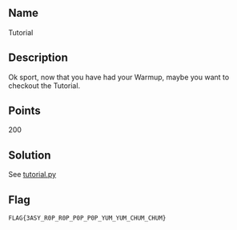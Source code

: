 ## Name
Tutorial

## Description
Ok sport, now that you have had your Warmup, maybe you want to checkout the Tutorial.

## Points
200

## Solution
See [tutorial.py]()

## Flag
`FLAG{3ASY_R0P_R0P_P0P_P0P_YUM_YUM_CHUM_CHUM}`
